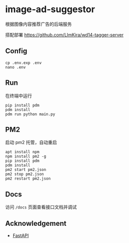 # image-ad-suggestor

根据图像内容推荐广告的后端服务

搭配部署 https://github.com/LlmKira/wd14-tagger-server

## Config

```shell
cp .env.exp .env
nano .env

```

## Run

在终端中运行

```shell
pip install pdm
pdm install
pdm run python main.py

```

## PM2

启动 pm2 托管，自动重启

```shell
apt install npm
npm install pm2 -g
pip install pdm
pdm install
pm2 start pm2.json
pm2 stop pm2.json
pm2 restart pm2.json

```

## Docs

访问 `/docs` 页面查看接口文档并调试

## Acknowledgement

- [FastAPI](https://fastapi.tiangolo.com/)